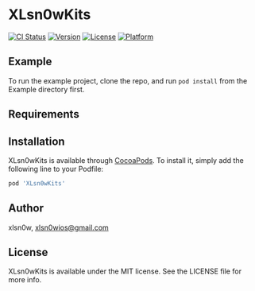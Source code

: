 # XLsn0wKits

[![CI Status](https://img.shields.io/travis/xlsn0w/XLsn0wKits.svg?style=flat)](https://travis-ci.org/xlsn0w/XLsn0wKits)
[![Version](https://img.shields.io/cocoapods/v/XLsn0wKits.svg?style=flat)](https://cocoapods.org/pods/XLsn0wKits)
[![License](https://img.shields.io/cocoapods/l/XLsn0wKits.svg?style=flat)](https://cocoapods.org/pods/XLsn0wKits)
[![Platform](https://img.shields.io/cocoapods/p/XLsn0wKits.svg?style=flat)](https://cocoapods.org/pods/XLsn0wKits)

## Example

To run the example project, clone the repo, and run `pod install` from the Example directory first.

## Requirements

## Installation

XLsn0wKits is available through [CocoaPods](https://cocoapods.org). To install
it, simply add the following line to your Podfile:

```ruby
pod 'XLsn0wKits'
```

## Author

xlsn0w, xlsn0wios@gmail.com

## License

XLsn0wKits is available under the MIT license. See the LICENSE file for more info.
